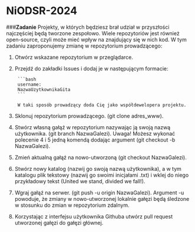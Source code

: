 # NiODSR-2024

###**Zadanie**
Projekty, w których będziesz brał udział w przyszłości najczęściej będą tworzone zespołowo. Wiele repozytoriów jest również open-source, czyli może mieć wpływ na znajdujący się w nich kod. W tym zadaniu zaproponujemy zmianę w repozytorium prowadzącego:

1. Otwórz wskazane repozytorium w przeglądarce.
2. Przejdź do zakładki Issues i dodaj je w następującym formacie:
   
        ```bash
        username:
        NazwaUzytkownikaGita
        ```
    
        W taki sposób prowadzący doda Cię jako współdewelopera projektu.
   
4. Sklonuj repozytorium prowadzącego. (git clone adres_www).
5. Stwórz własną gałąź w repozytorium nazywając ją swoją nazwą użytkownika. (git branch NazwaGalezi). Uwaga! Możesz wykonać polecenie 4 i 5 jedną komendą dodając argument (git checkout -b NazwaGalezi).
6. Zmień aktualną gałąź na nowo-utworzoną (git checkout NazwaGalezi).
7. Stwórz nowy katalog (nazwij go swoją nazwą użytkownika), a w tym katalogu plik tekstowy (nazwij go swoimi inicjałami .txt) i wklej do niego przykładowy tekst (United we stand, divided we fall!).
8. Wgraj gałąź na serwer. (git push -u origin NazwaGalezi). Argument -u powoduje, że zmiany w nowo-utworzonej lokalnie gałęzi będą śledzone w stosunku do zmian w repozytorium zdalnym.
9. Korzystając z interfejsu użytkownika Githuba utwórz pull request utworzonej gałęzi do gałęzi głównej.
